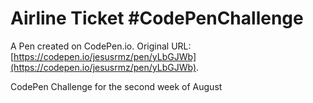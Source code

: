 # Airline Ticket #CodePenChallenge

A Pen created on CodePen.io. Original URL: [https://codepen.io/jesusrmz/pen/yLbGJWb](https://codepen.io/jesusrmz/pen/yLbGJWb).

CodePen Challenge for the second week of August
